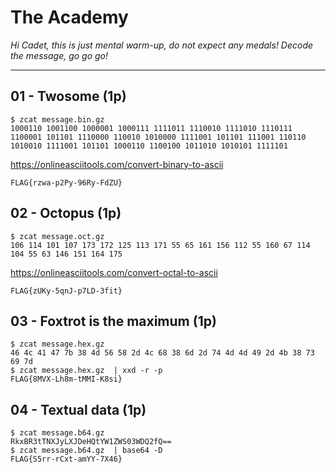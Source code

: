 # The Academy
_Hi Cadet, this is just mental warm-up, do not expect any medals! Decode the message, go go go!_

---

## 01 - Twosome (1p)
```shell script
$ zcat message.bin.gz 
1000110 1001100 1000001 1000111 1111011 1110010 1111010 1110111 1100001 101101 1110000 110010 1010000 1111001 101101 111001 110110 1010010 1111001 101101 1000110 1100100 1011010 1010101 1111101
```

https://onlineasciitools.com/convert-binary-to-ascii

`FLAG{rzwa-p2Py-96Ry-FdZU}`

## 02 - Octopus (1p)
```shell script
$ zcat message.oct.gz 
106 114 101 107 173 172 125 113 171 55 65 161 156 112 55 160 67 114 104 55 63 146 151 164 175
```

https://onlineasciitools.com/convert-octal-to-ascii

`FLAG{zUKy-5qnJ-p7LD-3fit}`

## 03 - Foxtrot is the maximum (1p)

```shell script
$ zcat message.hex.gz 
46 4c 41 47 7b 38 4d 56 58 2d 4c 68 38 6d 2d 74 4d 4d 49 2d 4b 38 73 69 7d
$ zcat message.hex.gz  | xxd -r -p
FLAG{8MVX-Lh8m-tMMI-K8si}
```

## 04 - Textual data (1p)
```shell script
$ zcat message.b64.gz 
RkxBR3tTNXJyLXJDeHQtYW1ZWS03WDQ2fQ==
$ zcat message.b64.gz  | base64 -D
FLAG{S5rr-rCxt-amYY-7X46}
```
